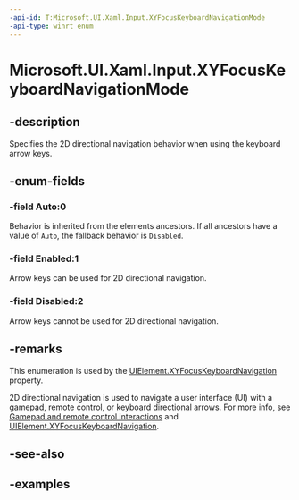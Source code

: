 ```yaml
---
-api-id: T:Microsoft.UI.Xaml.Input.XYFocusKeyboardNavigationMode
-api-type: winrt enum
---
```


<!-- Enumeration syntax.
public enum XYFocusKeyboardNavigationMode : int {
    Auto = 0
    Disabled = 2
    Enabled = 1
}
-->

# Microsoft.UI.Xaml.Input.XYFocusKeyboardNavigationMode

## -description
Specifies the 2D directional navigation behavior when using the keyboard arrow keys.

## -enum-fields

### -field Auto:0
Behavior is inherited from the elements ancestors. If all ancestors have a value of `Auto`, the fallback behavior is `Disabled`.

### -field Enabled:1
Arrow keys can be used for 2D directional navigation.

### -field Disabled:2
Arrow keys cannot be used for 2D directional navigation.

## -remarks
This enumeration is used by the [UIElement.XYFocusKeyboardNavigation](../microsoft.ui.xaml/uielement_xyfocuskeyboardnavigation.md) property.

2D directional navigation is used to navigate a user interface (UI) with a gamepad, remote control, or keyboard directional arrows. For more info, see [Gamepad and remote control interactions](/windows/apps/design/input/gamepad-and-remote-interactions) and [UIElement.XYFocusKeyboardNavigation](../microsoft.ui.xaml/uielement_xyfocuskeyboardnavigation.md).

## -see-also

## -examples

